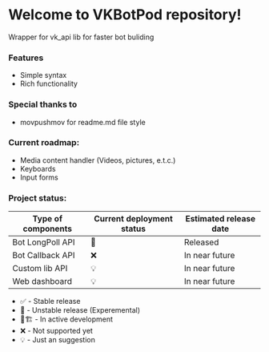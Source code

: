 # Welcome to VKBotPod repository!
Wrapper for vk_api lib for faster bot buliding

### Features

- Simple syntax
- Rich functionality

### Special thanks to

- movpushmov for readme.md file style

### Current roadmap:

- Media content handler (Videos, pictures, e.t.c.)
- Keyboards
- Input forms

### Project status:

| Type of components  | Current deployment status | Estimated release date |
|---------------------|----------------------------|------------------------|
| Bot LongPoll API    | 🧪                        | Released               |
| Bot Callback API    | ❌                        | In near future         |
| Custom lib API      | 💡                         | In near future         |
| Web dashboard       | 💡                         | In near future         |

- ✅ - Stable release
- 🧪 - Unstable release (Experemental)
- 🚧🏗️ - In active development
- ❌ - Not supported yet
- 💡 - Just an suggestion
